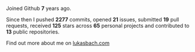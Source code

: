 Joined Github **7** years ago.

Since then I pushed **2277** commits, opened **21** issues, submitted **19** pull requests, received **125** stars across **65** personal projects and contributed to **13** public repositories.

Find out more about me on [lukasbach.com](https://lukasbach.com)
